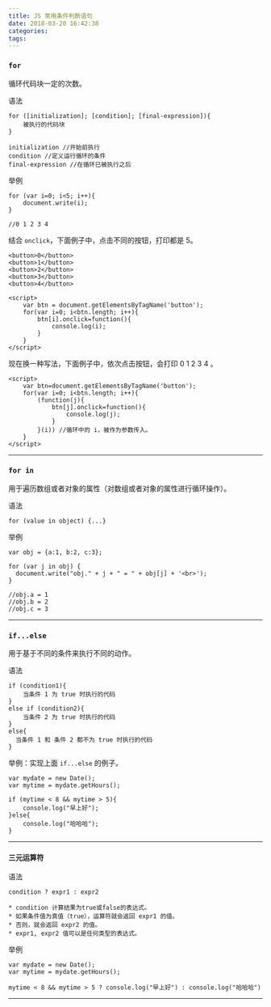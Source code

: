 ```yaml
---
title: JS 常用条件判断语句
date: 2018-03-20 16:42:38
categories:
tags:
---
```


### `for` 

循环代码块一定的次数。

语法

	for ([initialization]; [condition]; [final-expression]){
	    被执行的代码块
	}
	
	initialization //开始前执行
	condition //定义运行循环的条件
	final-expression //在循环已被执行之后

举例

	for (var i=0; i<5; i++){ 
	    document.write(i);
	}
	
	//0 1 2 3 4
	
	
结合 `onclick`，下面例子中，点击不同的按钮，打印都是 5。

	<button>0</button>
	<button>1</button>
	<button>2</button>
	<button>3</button>
	<button>4</button>
	
	<script> 
		var btn = document.getElementsByTagName('button');
		for(var i=0; i<btn.length; i++){ 
		    btn[i].onclick=function(){ 
		        console.log(i);
		    }
		}
	</script>

	
现在换一种写法，下面例子中，依次点击按钮，会打印 0 1 2 3 4 。

    <script> 
        var btn=document.getElementsByTagName('button');
        for(var i=0; i<btn.length; i++){ 
            (function(j){ 
                btn[j].onclick=function(){ 
                    console.log(j);
                }
            }(i)) //循环中的 i，被作为参数传入。
        }
    </script>

---
   
### `for in`

用于遍历数组或者对象的属性（对数组或者对象的属性进行循环操作）。

语法

	for (value in object) {...}
	
举例	

	var obj = {a:1, b:2, c:3};
	    
	for (var j in obj) {
	  document.write("obj." + j + " = " + obj[j] + '<br>');
	}
	
	//obj.a = 1
	//obj.b = 2
	//obj.c = 3

---

### `if...else`

用于基于不同的条件来执行不同的动作。
	
语法

	if (condition1){
	    当条件 1 为 true 时执行的代码
	}
	else if (condition2){
	    当条件 2 为 true 时执行的代码
	}
	else{
	  当条件 1 和 条件 2 都不为 true 时执行的代码
	}	
	
举例：实现上面 `if...else` 的例子。

	var mydate = new Date();
	var mytime = mydate.getHours();
	
	if (mytime < 8 && mytime > 5){
	    console.log("早上好");
	}else{
		console.log("哈哈哈");
	}	
	
---

#### 三元运算符
	
语法

	condition ? expr1 : expr2 

```
* condition 计算结果为true或false的表达式。
* 如果条件值为真值（true），运算符就会返回 expr1 的值。
* 否则，就会返回 expr2 的值。	
* expr1, expr2 值可以是任何类型的表达式。
```	

举例

	var mydate = new Date();
	var mytime = mydate.getHours();
	
	mytime < 8 && mytime > 5 ? console.log("早上好") : console.log("哈哈哈")	    

---